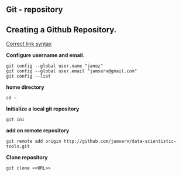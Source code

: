 ## Git - repository

## Creating a Github Repository.

[Correct link syntax](http://www.example.com/)

**Configure username and email**.
```
git config --global user.name "janez"
git config --global user.email "jamserv@gmail.com"
git config --list
```

**home directory**
```
cd ~
```

**Initialize a local git repository**
```
git ini
```
**add on remote repository**
```
git remote add origin http://github.com/jamserv/data-scientistic-tools.git
```

**Clone repository**
```
git clone <<URL>>
```
